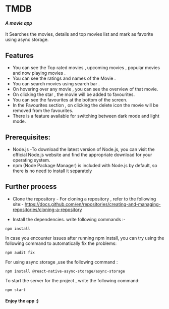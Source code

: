 # TMDB 
#### _A movie app_


It Searches the movies, details and top movies list and mark as favorite using async storage.


## Features

- You can see the Top rated movies , upcoming movies , popular movies and now playing movies .
- You can see the ratings and names of the Movie .
- You can search movies using search bar .
- On hovering over any movie , you can see the overview of that movie.
- On clicking the star , the movie will be added to favourites.
- You can see the favourites at the bottom of the screen.
- In the Favourites section , on clicking the delete icon the movie will be removed from the favourites.
- There is a feature available for switching between dark mode and light mode.


## Prerequisites:

- Node.js -To download the latest version of Node.js, you can visit the official Node.js     website and find the appropriate download for your operating system.
- npm (Node Package Manager) is included with Node.js by default, so there is no need to install it separately

## Further process
- Clone the repository - For cloning a repository , refer to the following site:-
https://docs.github.com/en/repositories/creating-and-managing-repositories/cloning-a-repository

- Install the dependencies.
  write following commands :-


```
npm install 
```


In case you encounter issues after running npm install, you can try using the following command to automatically fix the problems:

```
npm audit fix
```
For using async storage ,use the following command :
```
npm install @react-native-async-storage/async-storage
```

To start the server for the project , write the following command:
```
npm start
```

#### Enjoy the app :)


   
